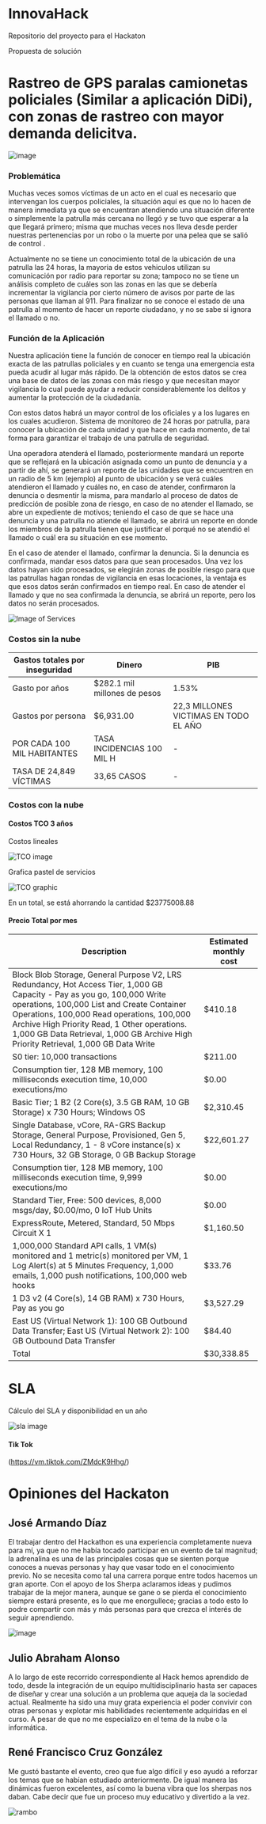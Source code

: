 # InnovaHack
Repositorio del proyecto para el Hackaton

Propuesta de solución

# Rastreo de GPS paralas camionetas policiales (Similar a aplicación DiDi), con zonas de rastreo con mayor demanda delicitva. 

![image](https://user-images.githubusercontent.com/86864682/127743010-4abfb2cb-2f4f-4d2e-9af0-b55c41a2e1b0.png)


### Problemática
 Muchas veces somos víctimas de un acto en el cual es necesario que intervengan los cuerpos policiales, la situación aquí es que no lo hacen de manera inmediata ya que se encuentran atendiendo una situación diferente o simplemente la patrulla más cercana no llegó y se tuvo que esperar a la que llegará primero; misma que muchas veces nos lleva desde perder nuestras pertenencias por un robo o la muerte por una pelea que se salió de control .

Actualmente no se tiene un conocimiento total de la ubicación de una patrulla las 24 horas, la mayoria de estos vehiculos utilizan su comunicación por radio para reportar su zona; tampoco no se tiene un análisis completo de cuáles son las zonas en las que se debería incrementar la vigilancia por cierto número de avisos por parte de las personas que llaman al 911. Para finalizar no se conoce el estado de una patrulla al momento de hacer un reporte ciudadano, y no se sabe si ignora el llamado o no.


### Función de la Aplicación
  
Nuestra aplicación tiene la función de conocer en tiempo real la ubicación exacta de las patrullas policiales y en cuanto se tenga una emergencia esta pueda acudir al lugar más rápido. De la obtención de estos datos se crea una base de datos de las zonas con más riesgo y que necesitan mayor vigilancia lo cual puede ayudar a reducir considerablemente los delitos y aumentar la protección de la ciudadanía.
 
Con estos datos habrá un mayor control de los oficiales y a los lugares en los cuales acudieron. Sistema de monitoreo de 24 horas por patrulla, para conocer la ubicación de cada unidad y que hace en cada momento, de tal forma para garantizar el trabajo de una patrulla de seguridad. 
 
Una operadora atenderá el llamado, posteriormente mandará un reporte que se reflejará en la ubicación asignada como un punto de denuncia y a partir de ahí, se generará un reporte de las unidades que se encuentren en un radio de 5 km (ejemplo) al punto de ubicación y se verá cuáles atendieron el llamado y cuáles no, en caso de atender, confirmaron la denuncia o desmentir la misma, para mandarlo al proceso de datos de predicción de posible zona de riesgo, en caso de no atender el llamado, se abre un expediente de motivos; teniendo el caso de que se hace una denuncia y una patrulla no atiende el llamado, se abrirá un reporte en donde los miembros de la patrulla tienen que justificar el porqué no se atendió el llamado o cuál era su situación en ese momento.
 
En el caso de atender el llamado, confirmar la denuncia. Si la denuncia es confirmada, mandar esos datos para que sean procesados. Una vez los datos hayan sido procesados, se elegirán zonas de posible riesgo para que las patrullas hagan rondas de vigilancia en esas locaciones, la ventaja es que esos datos serán confirmados en tiempo real.
En caso de atender el llamado y que no sea confirmada la denuncia, se abrirá un reporte, pero los datos no serán procesados.

![Image of Services](https://github.com/Rene-Cruz/InnovaHack/blob/main/img/diagrama.jpg)

### Costos sin la nube

| Gastos totales por inseguridad | Dinero | PIB |
| ------------------------------ | ------ | --- |
| Gasto por años  | $282.1 mil millones de pesos | 1.53%|
| Gastos por persona | $6,931.00 | 22,3 MILLONES VICTIMAS EN TODO EL AÑO |
| POR CADA 100 MIL HABITANTES | TASA INCIDENCIAS 100 MIL H | - |
| TASA DE 24,849 VÍCTIMAS | 33,65 CASOS | - |


### Costos con la nube

#### Costos TCO 3 años
Costos lineales


![TCO image](https://github.com/Rene-Cruz/InnovaHack/blob/main/img/diagramaTCO.jpg)

Grafica pastel de servicios


![TCO graphic](https://github.com/Rene-Cruz/InnovaHack/blob/main/img/graficaPastel.jpg)

En un total, se está ahorrando la cantidad $23775008.88

#### Precio Total por mes
| Description | Estimated monthly cost |
|-----------|--------------|
| Block Blob Storage, General Purpose V2, LRS Redundancy, Hot Access Tier, 1,000 GB Capacity - Pay as you go, 100,000 Write operations, 100,000 List and Create Container Operations, 100,000 Read operations, 100,000 Archive High Priority Read, 1 Other operations. 1,000 GB Data Retrieval, 1,000 GB Archive High Priority Retrieval, 1,000 GB Data Write | $410.18 |
| S0 tier: 10,000 transactions | $211.00 |
| Consumption tier, 128 MB memory, 100 milliseconds execution time, 10,000 executions/mo | $0.00 |
| Basic Tier; 1 B2 (2 Core(s), 3.5 GB RAM, 10 GB Storage) x 730 Hours; Windows OS | $2,310.45 |
| Single Database, vCore, RA-GRS Backup Storage, General Purpose, Provisioned, Gen 5, Local Redundancy, 1 - 8 vCore instance(s) x 730 Hours, 32 GB Storage, 0 GB Backup Storage | $22,601.27 |
| Consumption tier, 128 MB memory, 100 milliseconds execution time, 9,999 executions/mo | $0.00 |
| Standard Tier, Free: 500 devices, 8,000 msgs/day, $0.00/mo, 0 IoT Hub Units | $0.00 |
| ExpressRoute, Metered, Standard, 50 Mbps Circuit X 1 | $1,160.50 |
| 1,000,000 Standard API calls, 1 VM(s) monitored and 1 metric(s) monitored per VM, 1 Log Alert(s) at 5 Minutes Frequency, 1,000 emails, 1,000 push notifications, 100,000 web hooks | $33.76 |
| 1 D3 v2 (4 Core(s), 14 GB RAM) x 730 Hours, Pay as you go | $3,527.29 |
| East US (Virtual Network 1): 100 GB Outbound Data Transfer; East US (Virtual Network 2): 100 GB Outbound Data Transfer | $84.40 |
| Total | $30,338.85 | 

# SLA 

Cálculo del SLA y disponibilidad en un año

![sla image](https://github.com/Rene-Cruz/InnovaHack/blob/main/img/sla.jpg)


#### Tik Tok
(https://vm.tiktok.com/ZMdcK9Hhg/)

# Opiniones del Hackaton

## José Armando Díaz
El trabajar dentro del Hackathon es una experiencia completamente nueva para mí, ya que no me había tocado participar en un evento de tal magnitud; la adrenalina es una de las principales cosas que se sienten porque conoces a nuevas personas y hay que vasar todo en el conocimiento previo. No se necesita como tal una carrera porque entre todos hacemos un gran aporte.
Con el apoyo de los Sherpa aclaramos ideas y pudimos trabajar de la mejor manera, aunque se gane o se pierda el conocimiento siempre estará presente, es lo que me enorgullece; gracias a todo esto lo podre compartir con más y más personas para que crezca el interés de seguir aprendiendo.

![image](https://user-images.githubusercontent.com/86864682/127774219-b3306cfe-a228-47f1-bbce-63c6c7eb9eee.png)


## Julio Abraham Alonso

A lo largo de este recorrido correspondiente al Hack hemos aprendido de todo, desde la integración de un equipo multidisciplinario hasta ser capaces de diseñar y crear una solución a un problema que aqueja da la sociedad actual. Realmente ha sido una muy grata experiencia el poder convivir con otras personas y explotar mis habilidades recientemente adquiridas en el curso. A pesar de que no me especializo en el tema de la nube o la informática.

## René Francisco Cruz González
Me gustó bastante el evento, creo que fue algo difícil y eso ayudó a reforzar los temas que se habían estudiado anteriormente. De igual manera las dinámicas fueron excelentes, así como la buena vibra que los sherpas nos daban. Cabe decir que fue un proceso muy educativo y divertido a la vez.

![rambo](https://github.com/Rene-Cruz/InnovaHack/blob/main/img/rambolike.jpg)

